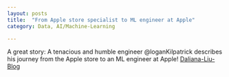 ```yaml
---
layout: posts
title:  "From Apple store specialist to ML engineer at Apple"
category: Data, AI/Machine-Learning

---
```

A great story: A tenacious and humble engineer @loganKilpatrick describes his journey from the Apple store to an ML engineer at Apple! 
[Daliana-Liu-Blog](https://podcasts.apple.com/us/podcast/from-apple-store-specialist-to-ml-engineer-at-apple/id1584430381?i=1000549837644)
